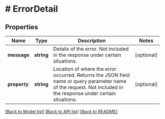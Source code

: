 # # ErrorDetail

## Properties

Name | Type | Description | Notes
------------ | ------------- | ------------- | -------------
**message** | **string** | Details of the error. Not included in the response under certain situations. | [optional]
**property** | **string** | Location of where the error occurred. Returns the JSON field name or query parameter name of the request. Not included in the response under certain situations. | [optional]

[[Back to Model list]](../../README.md#models) [[Back to API list]](../../README.md#endpoints) [[Back to README]](../../README.md)
